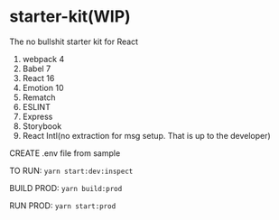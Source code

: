 # starter-kit(WIP)

The no bullshit starter kit for React

1. webpack 4
2. Babel 7
3. React 16
4. Emotion 10
5. Rematch
6. ESLINT
7. Express
8. Storybook
9. React Intl(no extraction for msg setup. That is up to the developer)

CREATE .env file from sample

TO RUN: `yarn start:dev:inspect`

BUILD PROD: `yarn build:prod`

RUN PROD: `yarn start:prod`
